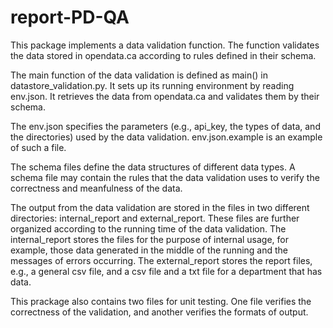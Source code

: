 # report-PD-QA

This package implements a data validation function. The function validates the data stored in opendata.ca according to rules defined in their schema.

The main function of the data validation is defined as main() in datastore_validation.py. It sets up its running environment by reading env.json. It retrieves the data from opendata.ca and validates them by their schema.

The env.json specifies the parameters (e.g., api_key, the types of data, and the directories) used by the data validation. env.json.example is an example of such a file.

The schema files define the data structures of different data types. A schema file may contain the rules that the data validation uses to verify the correctness and meanfulness of the data.

The output from the data validation are stored in the files in two different directories: internal_report and external_report. These files are further organized according to the running time of the data validation. The internal_report stores the files for the purpose of internal usage, for example, those data generated in the middle of the running and the messages of errors occurring. The external_report stores the report files, e.g., a general csv file, and a csv file and a txt file for a department that has data.

This prackage also contains two files for unit testing. One file verifies the correctness of the validation, and another verifies the formats of output.
